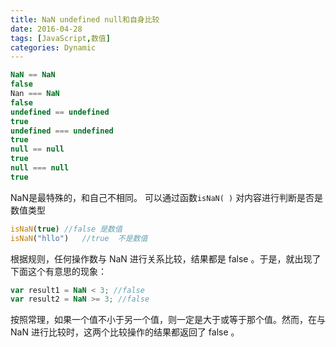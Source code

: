 ```yaml
---
title: NaN undefined null和自身比较
date: 2016-04-28
tags: [JavaScript,数值]
categories: Dynamic
---
```


```javascript
NaN == NaN 	
false
Nan === NaN 
false
undefined == undefined
true
undefined === undefined
true
null == null
true
null === null
true
```
NaN是最特殊的，和自己不相同。
可以通过函数`isNaN( )` 对内容进行判断是否是数值类型
```javascript
isNaN(true)	//false 是数值
isNaN("hllo")	//true	不是数值
```

根据规则，任何操作数与 NaN 进行关系比较，结果都是 false 。于是，就出现了下面这个有意思的现象：

```javascript
var result1 = NaN < 3; //false
var result2 = NaN >= 3; //false
```
按照常理，如果一个值不小于另一个值，则一定是大于或等于那个值。然而，在与 NaN 进行比较时，这两个比较操作的结果都返回了 false 。




